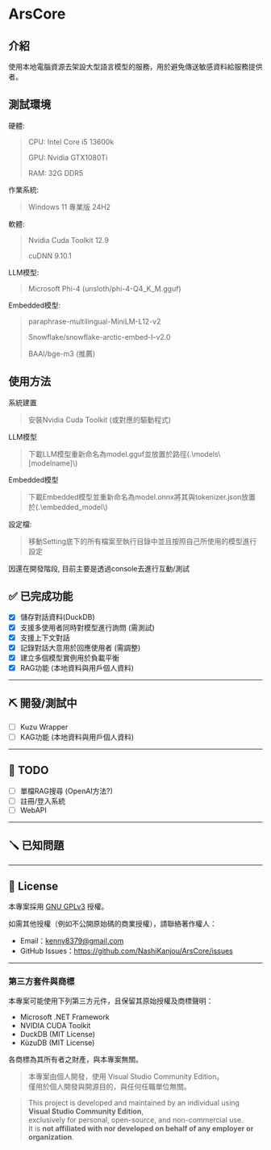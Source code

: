 # ArsCore

介紹
---
使用本地電腦資源去架設大型語言模型的服務，用於避免傳送敏感資料給服務提供者。

測試環境
---
硬體:
>CPU: Intel Core i5 13600k
>
>GPU: Nvidia GTX1080Ti
>
>RAM: 32G DDR5

作業系統:
> Windows 11 專業版 24H2

軟體:
>Nvidia Cuda Toolkit 12.9
>
>cuDNN 9.10.1
>
LLM模型:
>Microsoft Phi-4 (unsloth/phi-4-Q4_K_M.gguf)
>
Embedded模型:
>paraphrase-multilingual-MiniLM-L12-v2
>
>Snowflake/snowflake-arctic-embed-l-v2.0
>
>BAAI/bge-m3 (推薦)
>

使用方法
---
系統建置
> 安裝Nvidia Cuda Toolkit (或對應的驅動程式)

LLM模型
> 下載LLM模型重新命名為model.gguf並放置於路徑(.\\models\\[modelname]\\) 
> 
Embedded模型
> 下載Embedded模型並重新命名為model.onnx將其與tokenizer.json放置於(.\\embedded_model\\) 
>   
設定檔:
> 移動Setting底下的所有檔案至執行目錄中並且按照自己所使用的模型進行設定
> 
因還在開發階段, 目前主要是透過console去進行互動/測試


## ✅ 已完成功能

- [x] 儲存對話資料(DuckDB)
- [x] 支援多使用者同時對模型進行詢問 (需測試)
- [x] 支援上下文對話
- [x] 記錄對話大意用於回應使用者 (需調整)
- [x] 建立多個模型實例用於負載平衡
- [X] RAG功能 (本地資料與用戶個人資料)
---

## ⛏️ 開發/測試中
- [ ] Kuzu Wrapper
- [ ] KAG功能 (本地資料與用戶個人資料)
      
---

## 📝 TODO
- [ ] 單檔RAG搜尋 (OpenAI方法?)
- [ ] 註冊/登入系統 
- [ ] WebAPI

---

## 🪛 已知問題

---

## 🧾 License

本專案採用 [GNU GPLv3](LICENSE) 授權。

如需其他授權（例如不公開原始碼的商業授權），請聯絡著作權人：  
- Email：kenny8379@gmail.com  
- GitHub Issues：<https://github.com/NashiKanjou/ArsCore/issues>

---

### 第三方套件與商標

本專案可能使用下列第三方元件，且保留其原始授權及商標聲明：  
- Microsoft .NET Framework  
- NVIDIA CUDA Toolkit  
- DuckDB (MIT License)  
- KùzuDB (MIT License)  

各商標為其所有者之財產，與本專案無關。

> 本專案由個人開發，使用 Visual Studio Community Edition。  
> 僅用於個人開發與開源目的，與任何任職單位無關。

>This project is developed and maintained by an individual using **Visual Studio Community Edition**,  
>exclusively for personal, open-source, and non-commercial use.  
>It is **not affiliated with nor developed on behalf of any employer or organization**.
